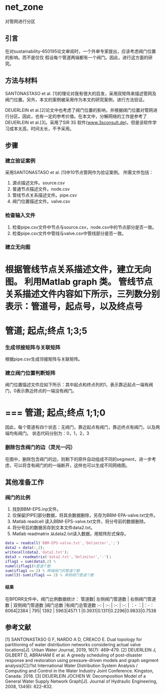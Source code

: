 # net_zone
 对管网进行分区

## 引言
在对sustainability-650195论文审阅时，一个外审专家提出，应该考虑阀门位置的影响。而不是仅仅
假设每个管道两端都有一个阀门。因此，进行这方面的研究。
## 方法与材料
SANTONASTASO et al. [1]的理论对我有很大的启发，采用双矩阵来描述管网及阀门位置。另外，本文的案例被采用作为本文的研究案例，进行方法验证。

DEUERLEIN et al.[2]论文中也考虑了阀门位置的影响，并根据阀门位置对管网进行分区。因此，也有一定的参考价值。在本文中，分解网络的工作是参考了DEUERLEIN et al.[3]。采用了SIR 3S 软件(www.3sconsult.de)。但是该软件学习成本太高，时间太长，不予采用。

## 步骤
### 建立验证案例
采用SANTONASTASO et al. [1]中10节点管网作为验证案例。
所需文件包括：
1. 源点描述文件。source.csv
2. 普通节点描述文件。node.csv
3. 管线节点关系描述文件。pipe.csv
4. 阀门位置描述文件。valve.csv
### 检查输入文件
1. 检查pipe.csv文件中节点与source.csv，node.csv中的节点部分是否一致。
2. 检查pipe.csv文件中管线与valve.csv中管线部分是否一致。
### 建立无向图

根据管线节点关系描述文件，建立无向图。
利用Matlab graph 类。
管线节点关系描述文件内容如下所示，三列数分别表示：管道号，起点号，以及终点号
===
管道; 起点;终点
1;3;5
===
### 生成邻接矩阵与关联矩阵

根据pipe.csv生成邻接矩阵与关联矩阵。
### 建立阀门位置判断矩阵

阀门位置描述文件应如下所示：其中起点和终点列的1，表示靠近起点一端有阀门，0表示靠近终点的一端没有阀门。

===
管道; 起点;终点
1;1;0
===

因此，每个管道有四个状态：无阀门，靠近起点有阀门，靠近终点有阀门，以及两端均有阀门。
状态代码分别为：0，1，2，3

### 删除包含阀门的边（灵光一闪）

在图中，删除包含阀门的边，则剩下的原件自动组成不同的segment，进一步考虑，可以将含有阀门的的一端断开，这样也可以生成不同网络图。

## 其他准备工作
### 阀门的比例
1. 找到BBM-EPS.inp文件。
2. 仅保留[PIPE]部分数据，将其余数据删除，另存为BBM-EPA-valve.txt文件。
3. Matlab readcell 读入BBM-EPS-valve.txt文件，将分号前的数据删除。
4. 将分号后的数据另存到文本文件data2.txt。
5. Matlab readmatrix 从data2.txt读入数据，用矩阵形式保存。
```Matlab
data = readcell('BBM-EPS-valve.txt','Delimiter',';')
data2 = data(:,2);
writecell(data2,'data2.txt');
data3 = readmatrix('data2.txt','Delimiter','-')；
iflag1 = sum(data3,2) %
numel(iflag1)%管道个数
sum(iflag1 == 2) % 两端阀门的管道个数
sum(l3)-sum(iflag1 == 2) % 单侧阀门管道个数
```

#### 结果
在BPDRR文件中，阀门比例数据统计：
管道数| 左侧阀门管道数 | 右侧阀门管道数 | 双侧阀门管道数 |阀门总数 |有阀门总管道数
:-: | :-: | :-: | :-: | ：- ：|：-：
6064|2384 | 795| 1392 | 5963|4571
1   |0.3931|0.1311|0.2296|0.9833|0.7538
## 参考文献
[1] SANTONASTASO G F, NARDO A D, CREACO E. Dual topology for partitioning of water distribution networks considering actual valve locations[J]. Urban Water Journal, 2019, 16(7): 469–479.
[2] DEUERLEIN J, GILBERT D, ABRAHAM E et al. A greedy scheduling of post-disaster response and restoration using pressure-driven models and graph segment analysis[C]//1st International Water Distribution System Analysis / Computing and Control in the Water Industry Joint Conference. Kingston, Canada: 2018.
[3] DEUERLEIN JOCHEN W. Decomposition Model of a General Water Supply Network Graph[J]. Journal of Hydraulic Engineering, 2008, 134(6): 822–832.
